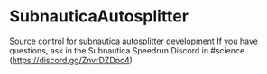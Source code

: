 # SubnauticaAutosplitter
Source control for subnautica autosplitter development
If you have questions, ask in the Subnautica Speedrun Discord in #science (https://discord.gg/ZnvrDZDpc4)
